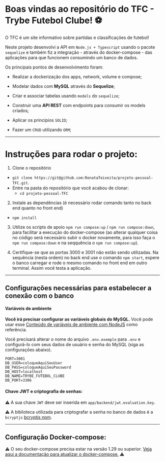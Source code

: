 # Boas vindas ao repositório do TFC - Trybe Futebol Clube! ⚽️

O TFC é um site informativo sobre partidas e classificações de futebol!

Neste projeto desenvolvi a API em `Node.js + Typescript` usando o pacote `sequelize` e também fiz a integração - através do docker-compose - das aplicações para que funcionem consumindo um banco de dados.

Os principais pontos de desenvolvimento foram:

 - Realizar a dockerização dos apps, network, volume e compose;
 
 
 - Modelar dados com **MySQL** através do **Sequelize**;
 
 - Criar e associar tabelas usando `models` do `sequelize`;
 
 - Construir uma **API REST** com endpoints para consumir os models criados;
 
 - Aplicar os princípios `SOLID`;
 
 - Fazer um `CRUD` utilizando `ORM`;

---

# Instruções para rodar o projeto:

1. Clone o repositório
  * `git clone https://git@github.com:RenataTeixeita/projeto-pessoal-TFC.git`.
  * Entre na pasta do repositório que você acabou de clonar:
    * `cd projeto-pessoal-TFC`

2. Instale as dependências (é necessário rodar comando tanto no back end quanto no front end)
  * `npm install`
  
3. Utilize os scripts de apoio `npm run compose:up` / `npm run compose:down`, para facilitar a execução do docker-compose (ao alterar qualquer coisa no código será necessário subir o docker novamente, para isso faça o `npm run compose:down` e na seqquência o `npm run compose:up`).

4. Certifique-se que as portas 3000 e 3001 não estão sendo utilizadas. Na sequência (nesta ordem) no back end use o comando `npm start`, espere o banco carregar e rode o mesmo comando no front end em outro terminal. Assim você testa a aplicação.

---
## Configurações necessárias para estabelecer a conexão com o banco

#### Variáveis de ambiente

**Você irá precisar configurar as variáveis globais do MySQL.** Você pode usar esse [Conteúdo de variáveis de ambiente com NodeJS](https://blog.rocketseat.com.br/variaveis-ambiente-nodejs/) como referência.

Você precisará alterar o nome  do arquivo `.env.exemple` para `.env` e configurá-lo com seus dados de usuário e senha do MySQL (siga as configurações abaixo).
```
PORT=3001
DB_USER=coloqueAquiSeuUser
DB_PASS=coloqueAquiSeuPassword
DB_HOST=localhost
DB_NAME=TRYBE_FUTEBOL_CLUBE
DB_PORT=3306

```


#### Chave JWT e criptografia de senhas:

⚠️ A sua chave `JWT` deve ser inserida em `app/backend/jwt.evaluation.key`.

⚠️ A biblioteca utilizada para criptografar a senha no banco de dados é a `bcryptjs` [bcryptjs npm](https://www.npmjs.com/package/bcryptjs).


---

## Configuração Docker-compose:

⚠ O seu docker-compose precisa estar na versão 1.29 ou superior. [Veja aqui a documentação para atualizar o docker-compose.](https://docs.docker.com/compose/install/) ⚠
